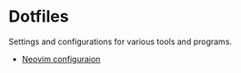 # Dotfiles

Settings and configurations for various tools and programs.

- [Neovim configuraion](./config/nvim/)
